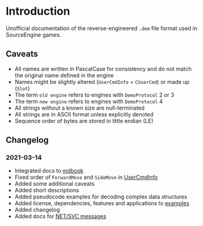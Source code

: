 # Introduction

Unofficial documentation of the reverse-engineered `.dem` file format used in SourceEngine games.

## Caveats

- All names are written in PascalCase for consistency and do not match the original name defined in the engine
- Names might be slightly altered (`UserCmdInfo` = `CUserCmd`) or made up (`Slot`)
- The term `old engine` refers to engines with `DemoProtocol` 2 or 3
- The term `new engine` refers to engines with `DemoProtocol` 4
- All strings without a known size are null-terminated
- All strings are in ASCII format unless explicitly denoted
- Sequence order of bytes are stored in little endian (LE)

## Changelog

### 2021-03-14

- Integrated docs to [mdbook](https://github.com/rust-lang/mdBook)
- Fixed order of `ForwardMove` and `SideMove` in [UserCmdInfo](/classes/usercmdinfo.md)
- Added some additional caveats
- Added short descriptions
- Added pseudocode examples for decoding complex data structures
- Added license, dependencies, features and applications to [examples](/examples.md)
- Added changelog
- Added docs for [NET/SVC messages](/classes/netsvc.md)
